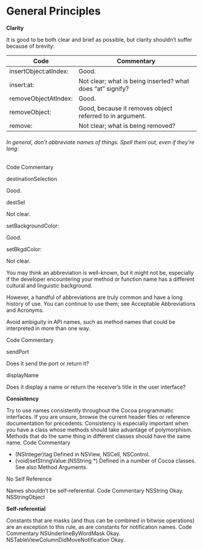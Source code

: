 General Principles
============

**Clarity**

It is good to be both clear and brief as possible, but clarity shouldn’t suffer because of brevity:

Code | Commentary
------------ |-----
insertObject:atIndex: | Good.
insert:at: | Not clear; what is being inserted? what does “at” signify?
removeObjectAtIndex: | Good.
removeObject: | Good, because it removes object referred to in argument.
remove: | Not clear; what is being removed?


###### In general, don’t abbreviate names of things. Spell them out, even if they’re long:

Code
Commentary

destinationSelection

Good.

destSel

Not clear.

setBackgroundColor:

Good.

setBkgdColor:

Not clear.

You may think an abbreviation is well-known, but it might not be, especially if the developer encountering your method or function name has a different cultural and linguistic background.

However, a handful of abbreviations are truly common and have a long history of use. You can continue to use them; see Acceptable Abbreviations and Acronyms.

Avoid ambiguity in API names, such as method names that could be interpreted in more than one way.


Code
Commentary

sendPort

Does it send the port or return it?

displayName

Does it display a name or return the receiver’s title in the user interface?


**Consistency**


Try to use names consistently throughout the Cocoa programmatic interfaces. If you are unsure, browse the current header files or reference documentation for precedents.
Consistency is especially important when you have a class whose methods should take advantage of polymorphism. Methods that do the same thing in different classes should have the same name.
Code
Commentary
- (NSInteger)tag
Defined in NSView, NSCell, NSControl.
- (void)setStringValue:(NSString *)
Defined in a number of Cocoa classes.
See also Method Arguments.

No Self Reference

Names shouldn’t be self-referential.
Code
Commentary
NSString
Okay.
NSStringObject


**Self-referential**

Constants that are masks (and thus can be combined in bitwise operations) are an exception to this rule, as are constants for notification names.
Code
Commentary
NSUnderlineByWordMask
Okay.
NSTableViewColumnDidMoveNotification
Okay.
